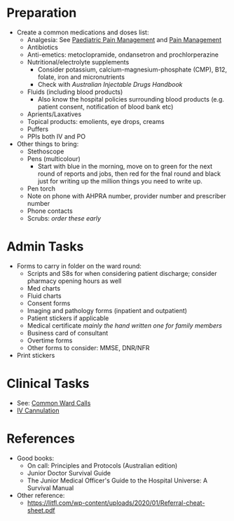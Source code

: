 # Preparation
- Create a common medications and doses list:
	- Analgesia: See [Paediatric Pain Management](01%20Disciplines/Paediatrics/Topics/Paediatric%20Pain%20Management.md) and [Pain Management](01%20Disciplines/Clinical/Topics/Pain%20Management.md)
	- Antibiotics
	- Anti-emetics: metoclopramide, ondansetron and prochlorperazine
	- Nutritional/electrolyte supplements
		- Consider potassium, calcium-magnesium-phosphate (CMP), B12, folate, iron and micronutrients
		- Check with *Australian Injectable Drugs Handbook*
	- Fluids (including blood products)
		- Also know the hospital policies surrounding blood products (e.g. patient consent, notification of blood bank etc)
	- Aprients/Laxatives
	- Topical products: emolients, eye drops, creams
	- Puffers
	- PPIs both IV and PO
- Other things to bring:
	- Stethoscope
	- Pens (multicolour)
		- Start with blue in the morning, move on to green for the next round of reports and jobs, then red for the fnal round and black just for writing up the million things you need to write up.
	- Pen torch
	- Note on phone with AHPRA number, provider number and prescriber number
	- Phone contacts
	- Scrubs: *order these early*

# Admin Tasks
- Forms to carry in folder on the ward round:
	- Scripts and S8s for when considering patient discharge; consider pharmacy opening hours as well
	- Med charts
	- Fluid charts
	- Consent forms
	- Imaging and pathology forms (inpatient and outpatient)
	- Patient stickers if applicable
	- Medical certificate *mainly the hand written one for family members*
	- Business card of consultant
	- Overtime forms
	- Other forms to consider: MMSE, DNR/NFR
- Print stickers
# Clinical Tasks
- See: [Common Ward Calls](02%20Rotations/Common%20Ward%20Calls.md) 
- [IV Cannulation](01%20Disciplines/Clinical/Procedures/IV%20Cannulation.md)
# References
- Good books:
	- On call: Principles and Protocols (Australian edition)
	- Junior Doctor Survival Guide
	- The Junior Medical Officer's Guide to the Hospital Universe: A Survival Manual
- Other reference:
	- https://litfl.com/wp-content/uploads/2020/01/Referral-cheat-sheet.pdf